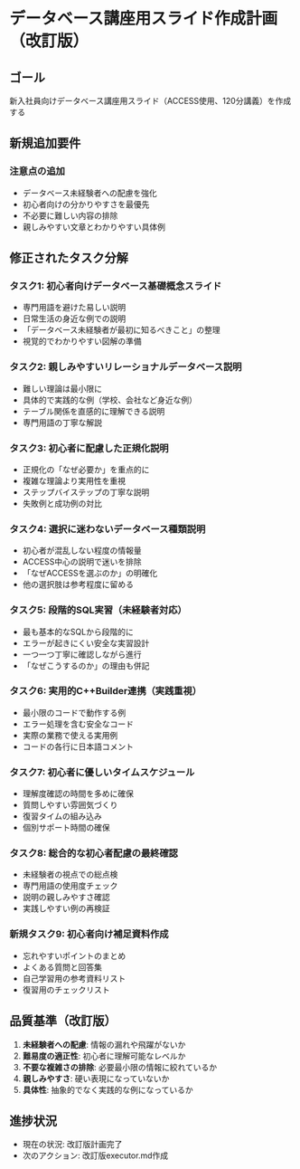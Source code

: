 # データベース講座用スライド作成計画（改訂版）

## ゴール
新入社員向けデータベース講座用スライド（ACCESS使用、120分講義）を作成する

## 新規追加要件
### 注意点の追加
- データベース未経験者への配慮を強化
- 初心者向けの分かりやすさを最優先
- 不必要に難しい内容の排除
- 親しみやすい文章とわかりやすい具体例

## 修正されたタスク分解

### タスク1: 初心者向けデータベース基礎概念スライド
- 専門用語を避けた易しい説明
- 日常生活の身近な例での説明
- 「データベース未経験者が最初に知るべきこと」の整理
- 視覚的でわかりやすい図解の準備

### タスク2: 親しみやすいリレーショナルデータベース説明
- 難しい理論は最小限に
- 具体的で実践的な例（学校、会社など身近な例）
- テーブル関係を直感的に理解できる説明
- 専門用語の丁寧な解説

### タスク3: 初心者に配慮した正規化説明
- 正規化の「なぜ必要か」を重点的に
- 複雑な理論より実用性を重視
- ステップバイステップの丁寧な説明
- 失敗例と成功例の対比

### タスク4: 選択に迷わないデータベース種類説明
- 初心者が混乱しない程度の情報量
- ACCESS中心の説明で迷いを排除
- 「なぜACCESSを選ぶのか」の明確化
- 他の選択肢は参考程度に留める

### タスク5: 段階的SQL実習（未経験者対応）
- 最も基本的なSQLから段階的に
- エラーが起きにくい安全な実習設計
- 一つ一つ丁寧に確認しながら進行
- 「なぜこうするのか」の理由も併記

### タスク6: 実用的C++Builder連携（実践重視）
- 最小限のコードで動作する例
- エラー処理を含む安全なコード
- 実際の業務で使える実用例
- コードの各行に日本語コメント

### タスク7: 初心者に優しいタイムスケジュール
- 理解度確認の時間を多めに確保
- 質問しやすい雰囲気づくり
- 復習タイムの組み込み
- 個別サポート時間の確保

### タスク8: 総合的な初心者配慮の最終確認
- 未経験者の視点での総点検
- 専門用語の使用度チェック
- 説明の親しみやすさ確認
- 実践しやすい例の再検証

### 新規タスク9: 初心者向け補足資料作成
- 忘れやすいポイントのまとめ
- よくある質問と回答集
- 自己学習用の参考資料リスト
- 復習用のチェックリスト

## 品質基準（改訂版）
1. **未経験者への配慮**: 情報の漏れや飛躍がないか
2. **難易度の適正性**: 初心者に理解可能なレベルか
3. **不要な複雑さの排除**: 必要最小限の情報に絞れているか
4. **親しみやすさ**: 硬い表現になっていないか
5. **具体性**: 抽象的でなく実践的な例になっているか

## 進捗状況
- 現在の状況: 改訂版計画完了
- 次のアクション: 改訂版executor.md作成